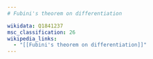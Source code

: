 ```yaml
---
# Fubini's theorem on differentiation

wikidata: Q1841237
msc_classification: 26
wikipedia_links:
  - "[[Fubini's theorem on differentiation]]"
---
```

